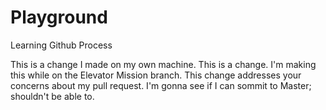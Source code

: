# Playground
Learning Github Process

This is a change I made on my own machine.
This is a change. I'm making this while on the Elevator Mission branch.
This change addresses your concerns about my pull request.
I'm gonna see if I can sommit to Master; shouldn't be able to.

